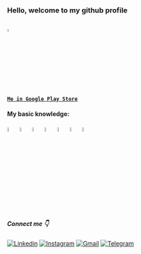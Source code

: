 ### Hello, welcome to my github profile

#### <a href="https://play.google.com/store/apps/dev?id=8790856954691512377">  <code> <img width="4%" src="https://www.vectorlogo.zone/logos/google_play/google_play-icon.svg"> Me in Google Play Store</code> </a> 

#### My basic knowledge:

<p>
  <code><img width="5%" src="https://www.vectorlogo.zone/logos/android/android-icon.svg"></code>
  <code><img width="5%" src="https://www.vectorlogo.zone/logos/java/java-icon.svg"></code>
  <code><img width="5%" src="https://www.vectorlogo.zone/logos/kotlinlang/kotlinlang-icon.svg"></code>
  <code><img width="5%" src="https://www.vectorlogo.zone/logos/firebase/firebase-icon.svg"></code> 
  <code><img width="5%" src="https://www.vectorlogo.zone/logos/google_maps/google_maps-icon.svg"></code>
  <code><img width="5%" src="https://www.vectorlogo.zone/logos/git-scm/git-scm-icon.svg"></code>
  <code><img width="5%" src="https://www.vectorlogo.zone/logos/linux/linux-icon.svg"></code>
  <br />
</p>

##### Connect me 👇
[![Linkedin](https://img.shields.io/badge/-LinkedIn-blue?style=flat&logo=Linkedin&logoColor=white)](https://www.linkedin.com/in/ilya-stepanyuk-950800214)
[![Instagram](https://img.shields.io/badge/-Instagram-FF80AB?style=flat&labelColor=FF80AB&logo=instagram&logoColor=white)](https://www.instagram.com/st.slex/)
[![Gmail](https://img.shields.io/badge/-Gmail-c14438?style=flat&logo=Gmail&logoColor=white)](mailto:ilya977.077@gmail.com)
[![Telegram](https://img.shields.io/static/v1?label=&message=Telegram&color=3C78A9&logo=Telegram&logoColor=FFFFFF)](https://t.me/StSlex)
